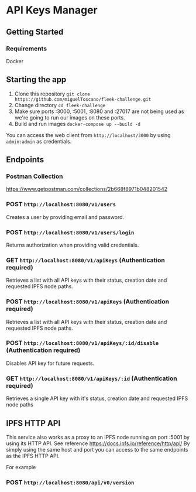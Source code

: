 # API Keys Manager

## Getting Started

### Requirements
Docker

## Starting the app
1. Clone this repository `git clone https://github.com/miguelToscano/fleek-challenge.git`
2. Change directory `cd fleek-challenge`
3. Make sure ports :3000, :5001, :8080 and :27017 are not being used as we're going to run our images on these ports.
4. Build and run images `docker-compose up --build -d`

You can access the web client from `http://localhost/3000` by using `admin:admin` as credentials.

## Endpoints

### Postman Collection
https://www.getpostman.com/collections/2b668f8971b048201542

### POST `http://localhost:8080/v1/users`
Creates a user by providing email and password.

### POST `http://localhost:8080/v1/users/login`
Returns authorization when providing valid credentials.

### GET `http://localhost:8080/v1/apiKeys` (Authentication required)
Retrieves a list with all API keys with their status, creation date and requested IPFS node paths.

### POST `http://localhost:8080/v1/apiKeys` (Authentication required)
Retrieves a list with all API keys with their status, creation date and requested IPFS node paths.

### POST `http://localhost:8080/v1/apiKeys/:id/disable` (Authentication required)
Disables API key for future requests.

### GET `http://localhost:8080/v1/apiKeys/:id` (Authentication required)
Retrieves a single API key with it's status, creation date and requested IPFS node paths

## IPFS HTTP API

This service also works as a proxy to an IPFS node running on port :5001 by using its HTTP API. See reference https://docs.ipfs.io/reference/http/api/
By simply using the same host and port you can access to the same endpoints as the IPFS HTTP API.

For example
### POST `http://localhost:8080/api/v0/version`

